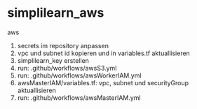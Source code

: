 # simplilearn_aws
aws
1. secrets im repository anpassen
2. vpc und subnet id kopieren und in variables.tf aktuallisieren
3. simplilearn_key erstellen
4. run: .github/workflows/awsS3.yml
5. run: .github/workflows/awsWorkerIAM.yml
6. awsMasterIAM/variables.tf: vpc, subnet und securityGroup aktuallisieren
7. run: .github/workflows/awsMasterIAM.yml
